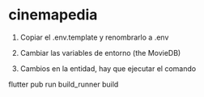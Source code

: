 # cinemapedia

1. Copiar el .env.template y renombrarlo a .env
2. Cambiar las variables de entorno (the MovieDB)

3. Cambios en la entidad, hay que ejecutar el comando 

flutter pub run build_runner build